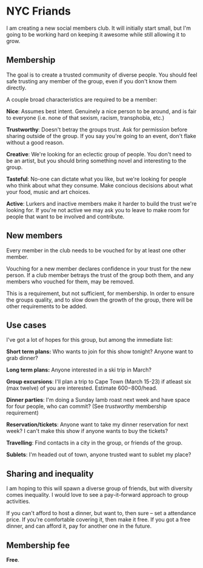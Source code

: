 # NYC Friands

I am creating a new social members club. It will initially start small, but I'm going to be working hard on keeping it awesome while still allowing it to grow.

## Membership

The goal is to create a trusted community of diverse people. You should feel safe trusting any member of the group, even if you don't know them directly.

A couple broad characteristics are required to be a member:

**Nice**: Assumes best intent. Genuinely a nice person to be around, and is fair to everyone (i.e. none of that sexism, racism, transphobia, etc.)

**Trustworthy**: Doesn't betray the groups trust. Ask for permission before sharing outside of the group. If you say you're going to an event, don't flake without a good reason.

**Creative**: We're looking for an eclectic group of people. You don't need to be an artist, but you should bring something novel and interesting to the group.

**Tasteful**: No-one can dictate what you like, but we're looking for people who think about what they consume. Make concious decisions about what your food, music and art choices.

**Active**: Lurkers and inactive members make it harder to build the trust we're looking for. If you're not active we may ask you to leave to make room for people that want to be involved and contribute.

## New members

Every member in the club needs to be vouched for by at least one other member.

Vouching for a new member declares confidence in your trust for the new person. If a club member betrays the trust of the group both them, and any members who vouched for them, may be removed.

This is a requirement, but not sufficient, for membership. In order to ensure the groups quality, and to slow down the growth of the group, there will be other requirements to be added.

## Use cases

I've got a lot of hopes for this group, but among the immediate list:

**Short term plans:** Who wants to join for this show tonight? Anyone want to grab dinner?

**Long term plans:** Anyone interested in a ski trip in March?

**Group excursions**: I'll plan a trip to Cape Town (March 15-23) if atleast six (max twelve) of you are interested. Estimate $600-$800/head.

**Dinner parties**: I'm doing a Sunday lamb roast next week and have space for four people, who can commit? (See _trustworthy_ membership requirement)

**Reservation/tickets**: Anyone want to take my dinner reservation for next week? I can't make this show if anyone wants to buy the tickets?

**Travelling**: Find contacts in a city in the group, or friends of the group.

**Sublets**: I'm headed out of town, anyone trusted want to sublet my place?

## Sharing and inequality

I am hoping to this will spawn a diverse group of friends, but with diversity comes inequality. I would love to see a pay-it-forward approach to group activities.

If you can't afford to host a dinner, but want to, then sure – set a attendance price. If you're comfortable covering it, then make it free. If you got a free dinner, and can afford it, pay for another one in the future.

## Membership fee

**Free**.
